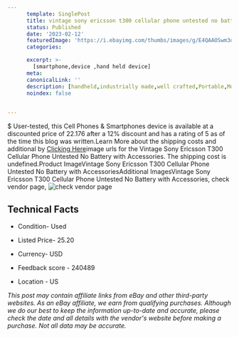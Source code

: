 ```yaml
---
      template: SinglePost
      title: vintage sony ericsson t300 cellular phone untested no battery with accessories
      status: Published
      date: '2023-02-12'
      featuredImage: 'https://i.ebayimg.com/thumbs/images/g/E4QAAOSwm3djqqFc/s-l225.jpg'
      categories: 

      excerpt: >-
        [smartphone,device ,hand held device]
      meta:
      canonicalLink: ''
      description: [handheld,industrially made,well crafted,Portable,Mobile,Compact,Convenient,Lightweight,Maneuverable,Man-portable,Miniature,Carriable,Hand-held,Light,Holdable,Transportable,Mobile device,Pocket-sized,On-the-go,Wireless,Cordless,Compact size,Convenient size, smartphone,device ,hand held device]
      noindex: false

        
---
```

$
    User-tested, this Cell Phones & Smartphones device is available at a discounted price of 22.176 after a 12% discount and has a rating of 5 as of the time this blog was written.Learn More about the shipping costs and additional by [Clicking Here](https://www.ebay.com/itm/394395949816?hash=item5bd3d49af8%3Ag%3AE4QAAOSwm3djqqFc&amdata=enc%3AAQAHAAAA4GBLtaRQAdpayyP3zAPjrHqbFMdAIncxlnkczpKeD3YR%2BgbPjnSSSB16Y%2BtObzbcveuaGqzM4KsxTsYzQ5Ep8aoxrv2Y2sSukQNXbhMelQiY90%2BFjM46vxPHmwzakgCxpsDue3E%2FphfKTksvtvkX0AKZkgSyb1xzi5Dh9pWRSqtX2S7FZLxASVozQi3XByWxeClY%2F0hOpw4Skei4RbBODjS8%2FLk%2B7UNmfH%2FPYFUIepeXToH6v8gXgz5z2foYtfocUQMi3k0Ea%2B03ocP086URW%2Fm%2BFAqKEoEWJYmxqYr1Yxd9&mkevt=1&mkcid=1&mkrid=711-53200-19255-0&campid=%253CePNCampaignId%253E&customid=%253CreferenceId%253E&toolid=10049)image urls for the Vintage Sony Ericsson T300 Cellular Phone Untested No Battery with Accessories. The shipping cost is undefined.Product ImageVintage Sony Ericsson T300 Cellular Phone Untested No Battery with AccessoriesAdditional ImagesVintage Sony Ericsson T300 Cellular Phone Untested No Battery with Accessories, check vendor page, ![check vendor page](https://origin-galleryplus.ebayimg.com/ws/web/394395949816_2_0_1/225x225.jpg,https://origin-galleryplus.ebayimg.com/ws/web/394395949816_3_0_1/225x225.jpg,https://origin-galleryplus.ebayimg.com/ws/web/394395949816_4_0_1/225x225.jpg,https://origin-galleryplus.ebayimg.com/ws/web/394395949816_5_0_1/225x225.jpg)
    
    

 ## Technical Facts 



     
      

 - Condition- Used 


      

 - Listed Price- 25.20 


      

 - Currency- USD 


      

 - Feedback score - 240489 


      

 - Location - US 


      
      

 *_This post may contain affiliate links from eBay and other third-party websites. As an eBay affiliate, we earn from qualifying purchases. Although we do our best to keep the information up-to-date and accurate, please check the date and all details with the vendor's website before making a purchase. Not all data may be accurate._*



    
    
    
    
    